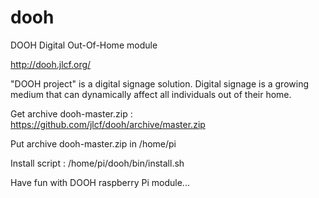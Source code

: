 dooh
====

DOOH Digital Out-Of-Home module

http://dooh.jlcf.org/

"DOOH project" is a digital signage solution. Digital signage is a growing medium that can dynamically affect all individuals out of their home.

Get archive dooh-master.zip :
https://github.com/jlcf/dooh/archive/master.zip

Put archive dooh-master.zip in /home/pi

Install script :
/home/pi/dooh/bin/install.sh

Have fun with DOOH raspberry Pi module...
